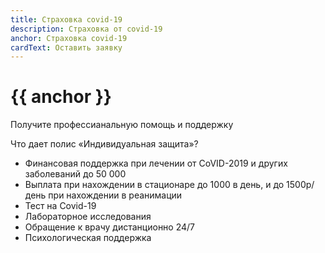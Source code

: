```yaml
---
title: Страховка covid-19
description: Страховка от covid-19
anchor: Страховка covid-19
cardText: Оставить заявку
---
```

# {{ anchor }}

Получите профессианальную помощь и поддержку

Что дает полис «Индивидуальная защита»?

- Финансовая поддержка при лечении от CoVID-2019 и других заболеваний до 50 000
- Выплата при нахождении в стационаре до 1000 в день, и до 1500р/день при нахождении в реанимации
- Тест на Covid-19
- Лабораторное исследования
- Обращение к врачу дистанционно 24/7
- Психологическая поддержка
